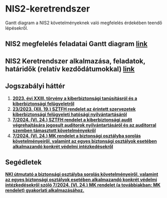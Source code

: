 # NIS2-keretrendszer
Gantt diagram a NIS2 követelményeknek való megfelelés érdekében teendő lépésekről.
## NIS2 megfelelés feladatai Gantt diagram [link](https://github.com/Lensver65/NIS2-keretrendszer/blob/main/NIS2%20Gantt.md)
## NIS2 Keretrendszer alkalmazása, feladatok, határidők (relatív kezdődátumokkal) [link](https://github.com/Lensver65/NIS2-keretrendszer/blob/main/NIS2-Mermaid.md)

## Jogszabályi háttér

1. [**2023. évi XXIII. törvény a kiberbiztonsági tanúsításról és a kiberbiztonsági felügyeletről**](https://net.jogtar.hu/jogszabaly?docid=a2300023.tv)
1. [**23/2023. (XII. 19.) SZTFH rendelet az érintett szervezetek kiberbiztonsági felügyeleti hatósági nyilvántartásáról**](https://net.jogtar.hu/jogszabaly?docid=A2300023.STF)
1. [**7/2024. (VI. 24.) SZTFH rendelet a kiberbiztonsági audit végrehajtására jogosult auditorok nyilvántartásáról és az auditorral szemben támasztott követelményekről**](https://net.jogtar.hu/jogszabaly?docid=a2400007.stf)
1. [**7/2024. (VI. 24.) MK rendelet a biztonsági osztályba sorolás követelményeiről, valamint az egyes biztonsági osztályok esetében alkalmazandó konkrét védelmi intézkedésekről**](https://net.jogtar.hu/jogszabaly?docid=a2400007.mkf)

## Segédletek
[**NKI útmutató a biztonsági osztályba sorolás követelményeiről, valamint az egyes biztonsági osztályok esetében alkalmazandó konkrét védelmi intézkedésekről szóló 7/2024. (VI. 24.) MK rendelet (a továbbiakban: MK rendelet) gyakorlati alkalmazásához.**](https://nki.gov.hu/intezet/kozlemenyek/elektronikus-informacios-rendszerek-es-szervezetek-kiberbiztonsagi-kovetelmenykatalogusanak-alkalmazasi-utmutatoja/)
